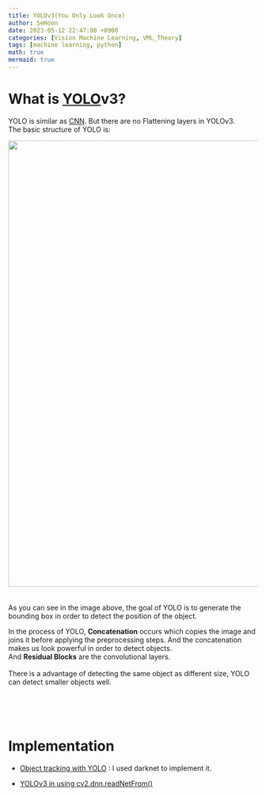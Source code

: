 ```yaml
---
title: YOLOv3(You Only Look Once)
author: SeHoon
date: 2023-05-12 22:47:00 +0900
categories: [Vision Machine Learning, VML_Theory]
tags: [machine learning, python]
math: true
mermaid: true
---
```


# What is [YOLO]()v3?
YOLO is similar as [CNN](https://csh970605.github.io/posts/CNN/). But there are no Flattening layers in YOLOv3.<br>
The basic structure of YOLO is:
<center>
<img src="https://github.com/csh970605/Machine-LearningA-Z/assets/28240052/2710b848-27ec-453b-b417-048ccf2c697f" width=900>
</center>
<br><br>
As you can see in the image above, the goal of YOLO is to generate the bounding box in order to detect the position of the object.<br>

In the process of YOLO, **Concatenation** occurs which copies the image and joins it before applying the preprocessing steps. And the concatenation makes us look powerful in order to detect objects.<br>
And **Residual Blocks** are the convolutional layers.<br><br>
There is a advantage of detecting the same object as different size, YOLO can detect smaller objects well.

<br><br><br>

# Implementation

+ [Object tracking with YOLO](https://github.com/csh970605/Computer-Vision-Masterclass/tree/main/Section%209) : I used darknet to implement it.<br>

+ [YOLOv3 in using cv2.dnn.readNetFrom()](https://github.com/csh970605/Modern_Computer_Vision/blob/main/OpenCV/33.%20YOLOv3%20in%20OpenCV.ipynb)
